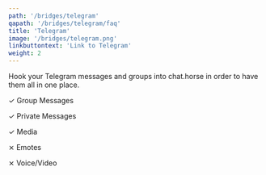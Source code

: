 ```yaml
---
path: '/bridges/telegram'
qapath: '/bridges/telegram/faq'
title: 'Telegram'
image: '/bridges/telegram.png'
linkbuttontext: 'Link to Telegram'
weight: 2
---
```


Hook your Telegram messages and groups into chat.horse in order to have them all in one place.

✓ Group Messages

✓ Private Messages

✓ Media

⨯ Emotes

⨯ Voice/Video